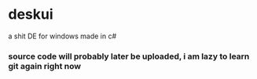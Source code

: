 # deskui
a shit DE for windows made in c#

### source code will probably later be uploaded, i am lazy to learn git again right now
